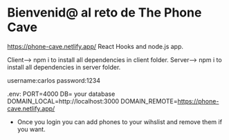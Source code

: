 # Bienvenid@ al reto de The Phone Cave

https://phone-cave.netlify.app/
React Hooks and node.js app. 

Client--> npm i to install all dependencies in client folder.
Server--> npm i to install all dependencies in server folder. 

username:carlos 
password:1234

.env:
PORT=4000
DB= your database
DOMAIN_LOCAL=http://localhost:3000
DOMAIN_REMOTE=https://phone-cave.netlify.app/

- Once you login you can add phones to your wihslist and remove them if you want.
